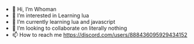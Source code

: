 - 👋 Hi, I’m Whoman
- 👀 I’m interested in Learning lua
- 🌱 I’m currently learning lua and javascript
- 💞️ I’m looking to collaborate on literally nothing
- 📫 How to reach me https://discord.com/users/888436095929434152
